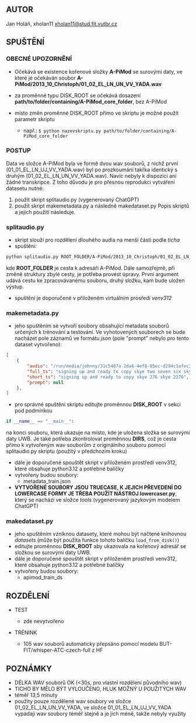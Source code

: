 ## AUTOR
Jan Holáň, xholan11
xholan11@stud.fit.vutbr.cz


## SPUŠTĚNÍ

### OBECNÉ UPOZORNĚNÍ
- Očekává se existence kořenové složky **A-PiMod** se surovými daty, ve které je očekáván soubor **A-PiMod/2013_10_Christoph/01_02_EL_LN_UN_VV_YADA.wav**

- za proměnné typu DISK_ROOT se očekává dosazení **path/to/folder/containing/A-PiMod_core_folder**, bez A-PiMod
- místo změn proměnné DISK_ROOT přímo ve skriptu je možné použít parametr skriptu
    - např.: `$ python nazevskriptu.py path/to/folder/containing/A-PiMod_core_folder` 

### POSTUP
Data ve složce A-PiMod byla ve formě dvou wav souborů, z nichž první (01_01_EL_LN_UJ_VV_YADA.wav) byl po prozkoumání takřka identický s druhým (01_02_EL_LN_UN_VV_YADA.wav). Navíc nebyly k dispozici ani žádné transkripce. Z toho důvodu je pro přesnou reprodukci vytváření datasetu nutné:
1. použít skript splitaudio.py (vygenerovaný ChatGPT)
2. použít skript makemetadata.py a následně makedataset.py
Popis skriptů a jejich použití následuje.
### splitaudio.py
- skript slouží pro rozdělení dlouhého audia na menší části podle *ticha*
- spuštění:
```bash
python splitaudio.py ROOT_FOLDER/A-PiMod/2013_10_Christoph/01_02_EL_LN_UN_VV_YADA.wav ROOT_FOLDER/A-PiMod/2013_10_Christoph/OUT_FOLDER
```
kde **ROOT_FOLDER** je cesta k adresáři A-PiMod. Dále samozřejmě, při změně struktury zbylé cesty, je potřeba provést úpravy. První argument udává cestu ke zpracovávanému souboru, druhý složku, kam bude uložen výstup.
- spuštění je doporučené v přiloženém virtuálním prosředí *venv312*

### makemetadata.py
- jeho spuštěním se vytvoří soubory obsahující metadata souborů určených k trénování a testování. Ve vyhotovených souborech se bude nacházet pole záznamů ve formátu *json* (pole "prompt" nebylo pro tento dataset vytvořeno):
```json
[
    {
        "audio": "/run/media/johnny/31c5407a-2da6-4ef8-95ec-d294c1afec38/A-PiMod/2013_10_Christoph/01_02_EL_LN_UN_VV_YADA/recording_51.wav",
        "full_ts": "signing up and ready to copy skye two seven six skye two two seven six",
        "short_ts": "signing up and ready to copy skye 276 skye 2276",
        "prompt": null
    },
]
```

- pro správné spuštění skriptu editujte proměnnou **DISK_ROOT** v sekci pod podmínkou 
```python
if __name__ == "__main__":
```
na konci souboru, která ukazuje na místo, kde je uložena složka se surovými daty UWB. Je také potřeba zkontrolovat proměnnou **DIRS**, což je cesta přímo k vytvořeným wav souborům z originálního souboru pomocí splitaudio.py skriptu (použitý v předchozím kroku)

- dále je doporučené spouštět skript v přiloženém prostředí venv312, které obsahuje python3.12 a potřebné balíčky
- vytvořeny budou soubory:
    - metadata_train.json
- **VYTVOŘENÉ SOUBORY JSOU TRUECASE, K JEJICH PŘEVEDENÍ DO LOWERCASE FORMY JE TŘEBA POUŽÍT NÁSTROJ lowercaser.py**, který se nachází ve složce *tools* (vygenerovaný jazykovým modelem ChatGPT)

### makedataset.py
- jeho spuštěním vzniknou datasety, které mohou být načtené knihovnou *datasets* (může být použita funkce tohoto balíčku `load_from_disk()`)
- editujte proměnnou **DISK_ROOT** aby ukazovala na kořenový adresář se složkou se surovými daty UWB.
- dále je doporučené spouštět skript v přiloženém prostředí venv312, které obsahuje python3.12 a potřebné balíčky
- vytvořeny budou soubory:
    - apimod_train_ds


## ROZDĚLENÍ
-   TEST

    -   zde nevytvořeno

-   TRÉNINK

    -   105 wav souborů automaticky přepsáno pomocí modelu BUT-FIT/whisper-ATC-czech-full z HF

## POZNÁMKY

-   DÉLKA WAV souborů OK (<30s, pro vlastní rozdělení původního wav)
-   TICHO BY MĚLO BÝT VYLOUČENO, HLUK MOŽNÝ U POUŽITÝCH WAV
-   téměř 13,5 minuty
-   použity pouze rozdělené wav soubory ve složce 01_02_EL_LN_UN_VV_YADA, ve složce 01_01_EL_LN_UJ_VV_YADA vypadají wav soubory téměř stejně a je jich méně, takže nebyly využity
